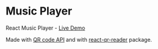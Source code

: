 # Music Player
React Music Player - [Live Demo](https://www.filiq.net/projects/music-player/)

Made with [QR code API](http://goqr.me/api/) and with [react-qr-reader](https://www.npmjs.com/package/react-qr-reader) package.
